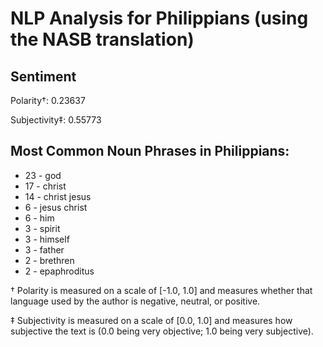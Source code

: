 # NLP Analysis for Philippians (using the NASB translation)

## Sentiment

Polarity†: 0.23637

Subjectivity‡: 0.55773

## Most Common Noun Phrases in Philippians:

 * 23	-  god
 * 17	-  christ
 * 14	-  christ jesus
 * 6	-  jesus christ
 * 6	-  him
 * 3	-  spirit
 * 3	-  himself
 * 3	-  father
 * 2	-  brethren
 * 2	-  epaphroditus


† Polarity is measured on a scale of [-1.0, 1.0] and measures whether that language used by the author is negative, neutral, or positive.

‡ Subjectivity is measured on a scale of [0.0, 1.0] and measures how subjective the text is (0.0 being very objective; 1.0 being very subjective).